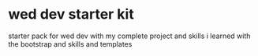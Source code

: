 # wed dev starter kit
starter pack for wed dev with my complete project and skills i learned with the bootstrap and skills and templates 
